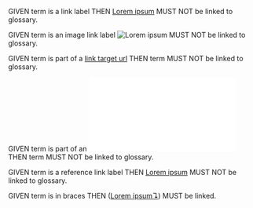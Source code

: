 GIVEN term is a link label THEN [Lorem ipsum][1] MUST NOT be linked to glossary.

GIVEN term is an image link label ![Lorem ipsum][2] MUST NOT be linked to glossary.

GIVEN term is part of a [link target url][3] THEN term MUST NOT be linked to glossary.

GIVEN term is part of an ![image link target url][3] THEN term MUST NOT be linked to glossary.

GIVEN term is a reference link label THEN [Lorem ipsum][100] MUST NOT be linked to glossary.

GIVEN term is in braces THEN ([Lorem ipsum↴][4]) MUST be linked.

[100]: ./test.html

[1]: ./Headline.md

[2]: ./Headline

[3]: dolor.md

[4]: ./glossary.md#lorem-ipsum "Lorem ipsum is the worlds most famous, most beloved piece of nonsense."
